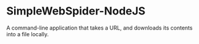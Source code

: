 # SimpleWebSpider-NodeJS
A command-line application that takes a URL, and downloads its contents into a file locally.
